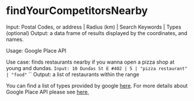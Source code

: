 # findYourCompetitorsNearby

Input: Postal Codes, or address | Radius (km) | Search Keywords | Types (optional)
Output: a data frame of results displayed by the coordinates, and names.

Usage: Google Place API

Use case: finds restaurants nearby if you wanna open a pizza shop at young and dundas.
`` Input: 10 Dundas St E #402 | 5 | "pizza restaurant" | "food" ``
`` Output: a list of restaurants within the range

You can find a list of types provided by google [here](https://developers.google.com/places/web-service/supported_types). For more details about Google Place API please see [here](https://developers.google.com/places/web-service/)¸


